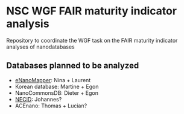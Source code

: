 # NSC WGF FAIR maturity indicator analysis

Repository to coordinate the WGF task on the FAIR maturity indicator analyses of nanodatabases

## Databases planned to be analyzed

* [eNanoMapper](https://data.enanomapper.net/): Nina + Laurent
* Korean database: Martine + Egon
* NanoCommonsDB: Dieter + Egon
* [NECID](https://perosh.eu/research-projects/perosh-projects/necid/): Johannes?
* ACEnano: Thomas + Lucian?
